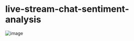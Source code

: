 ﻿# live-stream-chat-sentiment-analysis
![image](https://github.com/Swathi-Reddy1408/live-stream-chat-sentiment-analysis/assets/52827609/25c7b745-c9d2-449b-abb9-425601739248)
